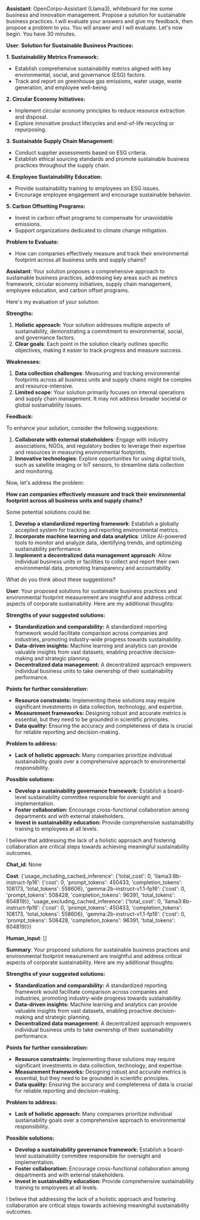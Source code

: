 **Assistant**: OpenCorpo-Assistant (Llama3), whiteboard for me some business and innovation management. Propose a solution for sustainable business practices. I will evaluate your answers and give my feedback, then propose a problem to you. You will answer and I will evaluate. Let's now begin. You have 30 minutes.

**User**: **Solution for Sustainable Business Practices:**

**1. Sustainability Metrics Framework:**
- Establish comprehensive sustainability metrics aligned with key environmental, social, and governance (ESG) factors.
- Track and report on greenhouse gas emissions, water usage, waste generation, and employee well-being.

**2. Circular Economy Initiatives:**
- Implement circular economy principles to reduce resource extraction and disposal.
- Explore innovative product lifecycles and end-of-life recycling or repurposing.

**3. Sustainable Supply Chain Management:**
- Conduct supplier assessments based on ESG criteria.
- Establish ethical sourcing standards and promote sustainable business practices throughout the supply chain.

**4. Employee Sustainability Education:**
- Provide sustainability training to employees on ESG issues.
- Encourage employee engagement and encourage sustainable behavior.

**5. Carbon Offsetting Programs:**
- Invest in carbon offset programs to compensate for unavoidable emissions.
- Support organizations dedicated to climate change mitigation.

**Problem to Evaluate:**

- How can companies effectively measure and track their environmental footprint across all business units and supply chains?

**Assistant**: Your solution proposes a comprehensive approach to sustainable business practices, addressing key areas such as metrics framework, circular economy initiatives, supply chain management, employee education, and carbon offset programs.

Here's my evaluation of your solution:

**Strengths:**

1. **Holistic approach**: Your solution addresses multiple aspects of sustainability, demonstrating a commitment to environmental, social, and governance factors.
2. **Clear goals**: Each point in the solution clearly outlines specific objectives, making it easier to track progress and measure success.

**Weaknesses:**

1. **Data collection challenges**: Measuring and tracking environmental footprints across all business units and supply chains might be complex and resource-intensive.
2. **Limited scope**: Your solution primarily focuses on internal operations and supply chain management. It may not address broader societal or global sustainability issues.

**Feedback:**

To enhance your solution, consider the following suggestions:

1. **Collaborate with external stakeholders**: Engage with industry associations, NGOs, and regulatory bodies to leverage their expertise and resources in measuring environmental footprints.
2. **Innovative technologies**: Explore opportunities for using digital tools, such as satellite imaging or IoT sensors, to streamline data collection and monitoring.

Now, let's address the problem:

**How can companies effectively measure and track their environmental footprint across all business units and supply chains?**

Some potential solutions could be:

1. **Develop a standardized reporting framework**: Establish a globally accepted system for tracking and reporting environmental metrics.
2. **Incorporate machine learning and data analytics**: Utilize AI-powered tools to monitor and analyze data, identifying trends, and optimizing sustainability performance.
3. **Implement a decentralized data management approach**: Allow individual business units or facilities to collect and report their own environmental data, promoting transparency and accountability.

What do you think about these suggestions?

**User**: Your proposed solutions for sustainable business practices and environmental footprint measurement are insightful and address critical aspects of corporate sustainability. Here are my additional thoughts:

**Strengths of your suggested solutions:**

- **Standardization and comparability:** A standardized reporting framework would facilitate comparison across companies and industries, promoting industry-wide progress towards sustainability.
- **Data-driven insights:** Machine learning and analytics can provide valuable insights from vast datasets, enabling proactive decision-making and strategic planning.
- **Decentralized data management:** A decentralized approach empowers individual business units to take ownership of their sustainability performance.

**Points for further consideration:**

- **Resource constraints:** Implementing these solutions may require significant investments in data collection, technology, and expertise.
- **Measurement frameworks:** Designing robust and accurate metrics is essential, but they need to be grounded in scientific principles.
- **Data quality:** Ensuring the accuracy and completeness of data is crucial for reliable reporting and decision-making.

**Problem to address:**

- **Lack of holistic approach:** Many companies prioritize individual sustainability goals over a comprehensive approach to environmental responsibility.

**Possible solutions:**

- **Develop a sustainability governance framework:** Establish a board-level sustainability committee responsible for oversight and implementation.
- **Foster collaboration:** Encourage cross-functional collaboration among departments and with external stakeholders.
- **Invest in sustainability education:** Provide comprehensive sustainability training to employees at all levels.

I believe that addressing the lack of a holistic approach and fostering collaboration are critical steps towards achieving meaningful sustainability outcomes.

**Chat_id**: None

**Cost**: {'usage_including_cached_inference': {'total_cost': 0, 'llama3:8b-instruct-fp16': {'cost': 0, 'prompt_tokens': 450433, 'completion_tokens': 108173, 'total_tokens': 558606}, 'gemma:2b-instruct-v1.1-fp16': {'cost': 0, 'prompt_tokens': 508428, 'completion_tokens': 96391, 'total_tokens': 604819}}, 'usage_excluding_cached_inference': {'total_cost': 0, 'llama3:8b-instruct-fp16': {'cost': 0, 'prompt_tokens': 450433, 'completion_tokens': 108173, 'total_tokens': 558606}, 'gemma:2b-instruct-v1.1-fp16': {'cost': 0, 'prompt_tokens': 508428, 'completion_tokens': 96391, 'total_tokens': 604819}}}

**Human_input**: []

**Summary**: Your proposed solutions for sustainable business practices and environmental footprint measurement are insightful and address critical aspects of corporate sustainability. Here are my additional thoughts:

**Strengths of your suggested solutions:**

- **Standardization and comparability:** A standardized reporting framework would facilitate comparison across companies and industries, promoting industry-wide progress towards sustainability.
- **Data-driven insights:** Machine learning and analytics can provide valuable insights from vast datasets, enabling proactive decision-making and strategic planning.
- **Decentralized data management:** A decentralized approach empowers individual business units to take ownership of their sustainability performance.

**Points for further consideration:**

- **Resource constraints:** Implementing these solutions may require significant investments in data collection, technology, and expertise.
- **Measurement frameworks:** Designing robust and accurate metrics is essential, but they need to be grounded in scientific principles.
- **Data quality:** Ensuring the accuracy and completeness of data is crucial for reliable reporting and decision-making.

**Problem to address:**

- **Lack of holistic approach:** Many companies prioritize individual sustainability goals over a comprehensive approach to environmental responsibility.

**Possible solutions:**

- **Develop a sustainability governance framework:** Establish a board-level sustainability committee responsible for oversight and implementation.
- **Foster collaboration:** Encourage cross-functional collaboration among departments and with external stakeholders.
- **Invest in sustainability education:** Provide comprehensive sustainability training to employees at all levels.

I believe that addressing the lack of a holistic approach and fostering collaboration are critical steps towards achieving meaningful sustainability outcomes.

